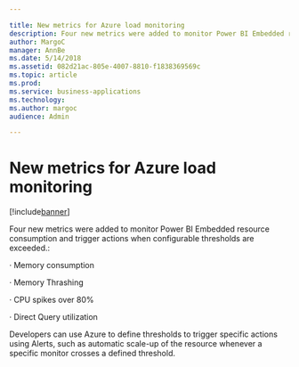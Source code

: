 ```yaml
---

title: New metrics for Azure load monitoring
description: Four new metrics were added to monitor Power BI Embedded resource consumption and trigger actions when configurable thresholds are exceeded.
author: MargoC
manager: AnnBe
ms.date: 5/14/2018
ms.assetid: 082d21ac-805e-4007-8810-f1838369569c
ms.topic: article
ms.prod: 
ms.service: business-applications
ms.technology: 
ms.author: margoc
audience: Admin

---
```

#  New metrics for Azure load monitoring




[!include[banner](../../../../includes/banner.md)]

Four new metrics were added to monitor Power BI Embedded resource consumption
and trigger actions when configurable thresholds are exceeded.:

· Memory consumption

· Memory Thrashing

· CPU spikes over 80%

· Direct Query utilization

Developers can use Azure to define thresholds to trigger specific actions using
Alerts, such as automatic scale-up of the resource whenever a specific monitor
crosses a defined threshold.

